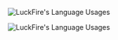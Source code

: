 <p align="center">
  <img align="center" src="https://github-readme-stats.vercel.app/api?username=LuckFire&show_icons=true&theme=dracula" alt="LuckFire's Language Usages">
</p>
<p align="center">
  <img align="center" src="https://github-readme-stats.vercel.app/api/top-langs/?username=LuckFire&hide=css&theme=dracula" alt="LuckFire's Language Usages">
</p>
